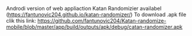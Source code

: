Androdi version of web appliaction Katan Randomizier availabel (https://fantunovic204.github.io/katan-randomizer/)
To download .apk file clik this link: https://github.com/fantunovic204/Katan-randomize-mobile/blob/master/app/build/outputs/apk/debug/catan-randomizer.apk
